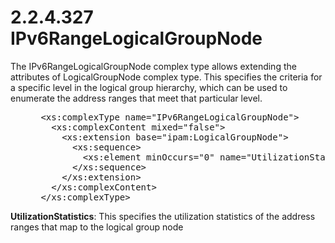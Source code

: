 <html dir="LTR" xmlns:mshelp="http://msdn.microsoft.com/mshelp" xmlns:ddue="http://ddue.schemas.microsoft.com/authoring/2003/5" xmlns:xlink="http://www.w3.org/1999/xlink" xmlns:tool="http://www.microsoft.com/tooltip">
 <body>
 <div id="header">
 <h1 class="heading">2.2.4.327 IPv6RangeLogicalGroupNode</h1>
 </div>
 <div id="mainSection">
 <div id="mainBody">
 <div id="allHistory" class="saveHistory"></div>
 <div id="sectionSection0" class="section" name="collapseableSection">
 

<p>The IPv6RangeLogicalGroupNode complex type allows extending
the attributes of LogicalGroupNode complex type. This specifies the criteria
for a specific level in the logical group hierarchy, which can be used to
enumerate the address ranges that meet that particular level.</p>

<dl>
<dd>
<div><pre> &lt;xs:complexType name=&quot;IPv6RangeLogicalGroupNode&quot;&gt;
   &lt;xs:complexContent mixed=&quot;false&quot;&gt;
     &lt;xs:extension base=&quot;ipam:LogicalGroupNode&quot;&gt;
       &lt;xs:sequence&gt;
         &lt;xs:element minOccurs=&quot;0&quot; name=&quot;UtilizationStatistics&quot; nillable=&quot;true&quot; type=&quot;ipam:IPv6Utilization&quot; /&gt;
       &lt;/xs:sequence&gt;
     &lt;/xs:extension&gt;
   &lt;/xs:complexContent&gt;
 &lt;/xs:complexType&gt;
</pre></div>
</dd></dl>

<p><b>UtilizationStatistics</b>: This specifies the
utilization statistics of the address ranges that map to the logical group node</p>


 </div>
 </div>
 </div>
 </body>
</html>